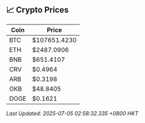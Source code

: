## 📈 Crypto Prices

| Coin | Price |
| ---- | ----- |
| BTC | $107651.4230 |
| ETH | $2487.0906 |
| BNB | $651.4107 |
| CRV | $0.4964 |
| ARB | $0.3198 |
| OKB | $48.8405 |
| DOGE | $0.1621 |

_Last Updated: 2025-07-05 02:58:32.335 +0800 HKT_